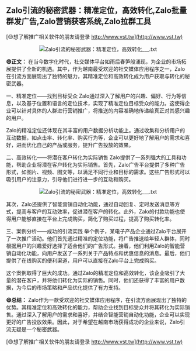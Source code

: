 ## **Zalo引流的秘密武器：精准定位，高效转化,Zalo批量群发广告,Zalo营销获客系统,Zalo拉群工具**

[😍想了解推广相关软件的朋友请登录 http://www.vst.tw](http://www.vst.tw)

 <center><img src="https://vst.tw/MP4/tuiguang/png/4.png" alt="Zalo引流的秘密武器：精准定位，高效转化___.txt"></center>

**😄正文：**
在当今数字化时代，社交媒体平台如雨后春笋般涌现，为企业的市场拓展提供了全新的机遇。其中，作为越南最受欢迎的社交媒体应用程序之一，Zalo在引流方面展现出了独特的魅力，其精准定位和高效转化成为用户获取与转化的秘密武器。

一、精准定位——找到目标受众
Zalo通过深入了解用户的兴趣、偏好、行为等信息，以及基于位置和语言的定位技术，实现了精准定位目标受众的能力。这使得企业可以针对具体的人群进行营销推广，将推送的内容准确地传递给真正对其感兴趣的用户。

Zalo的精准定位还体现在其丰富的用户数据分析功能上。通过收集和分析用户的互动数据，如点击率、转化率、购买行为等，企业可以更好地了解用户的需求和喜好，进而优化自己的产品或服务，提升广告投放的效果。

二、高效转化——将潜在客户转化为实际销售
Zalo提供了一系列强大的工具和功能，帮助企业将潜在客户转化为实际销售。首先，Zalo广告平台提供了多种广告形式，如图片、视频、图文等，以满足不同行业和目标的需求。这些广告形式可以吸引用户的注意力，引导他们进行进一步的互动和购买。

 <center><img src="https://vst.tw/MP4/tuiguang/png/1.png" alt="Zalo引流的秘密武器：精准定位，高效转化___.txt"></center>

其次，Zalo还提供了智能营销自动化功能，通过自动回复、定时发送消息等方式，提高与客户的互动效率，促进潜在客户的转化。此外，Zalo的付款功能也使得用户能够直接在平台上完成购买，简化了购买过程，提高了购买转化率。

三、案例分析——成功的引流实践
举个例子，某电子产品企业通过Zalo平台展开了一次推广活动。他们首先通过精准的定位功能，将广告推送给年轻人群体，同时根据用户的兴趣爱好选择了适合他们的广告形式。接着，他们利用Zalo的智能营销自动化功能，向用户发送了一系列关于产品特点和优惠信息的消息。最后，他们提供了在线购买的便利渠道，用户可以直接在Zalo平台上完成购买。

这个案例取得了巨大的成功。通过Zalo的精准定位和高效转化，该企业吸引了大量的潜在客户，并将他们转化为实际的销售。同时，他们还获得了丰富的用户数据，为今后的市场策略和产品优化提供了有力支持。

**😄总结：**
Zalo作为一款受欢迎的社交媒体应用程序，在引流方面展现出了独特的优势。其精准定位和高效转化的能力，帮助企业找到目标受众并将其转化为实际销售。通过深入了解用户的需求和喜好，并结合智能营销自动化功能，企业可以实现更好的广告投放效果。因此，对于希望在越南市场获得成功的企业来说，Zalo引流无疑是一个秘密武器。

[😍想了解推广相关软件的朋友请登录 http://www.vst.tw](http://www.vst.tw)



